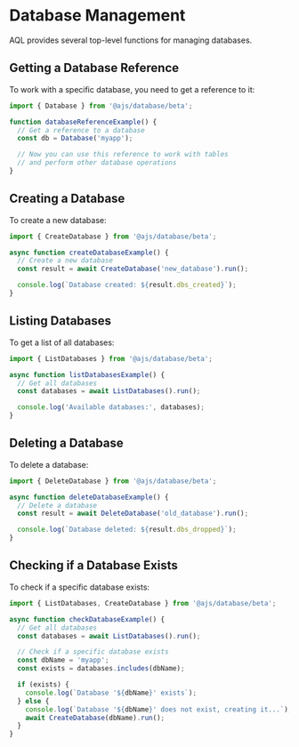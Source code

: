 # Database Management

AQL provides several top-level functions for managing databases.

## Getting a Database Reference

To work with a specific database, you need to get a reference to it:

```typescript
import { Database } from '@ajs/database/beta';

function databaseReferenceExample() {
  // Get a reference to a database
  const db = Database('myapp');

  // Now you can use this reference to work with tables
  // and perform other database operations
}
```

## Creating a Database

To create a new database:

```typescript
import { CreateDatabase } from '@ajs/database/beta';

async function createDatabaseExample() {
  // Create a new database
  const result = await CreateDatabase('new_database').run();

  console.log(`Database created: ${result.dbs_created}`);
}
```

## Listing Databases

To get a list of all databases:

```typescript
import { ListDatabases } from '@ajs/database/beta';

async function listDatabasesExample() {
  // Get all databases
  const databases = await ListDatabases().run();

  console.log('Available databases:', databases);
}
```

## Deleting a Database

To delete a database:

```typescript
import { DeleteDatabase } from '@ajs/database/beta';

async function deleteDatabaseExample() {
  // Delete a database
  const result = await DeleteDatabase('old_database').run();

  console.log(`Database deleted: ${result.dbs_dropped}`);
}
```

## Checking if a Database Exists

To check if a specific database exists:

```typescript
import { ListDatabases, CreateDatabase } from '@ajs/database/beta';

async function checkDatabaseExample() {
  // Get all databases
  const databases = await ListDatabases().run();

  // Check if a specific database exists
  const dbName = 'myapp';
  const exists = databases.includes(dbName);

  if (exists) {
    console.log(`Database '${dbName}' exists`);
  } else {
    console.log(`Database '${dbName}' does not exist, creating it...`);
    await CreateDatabase(dbName).run();
  }
}
```
